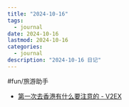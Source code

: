 ```yaml
---
title: "2024-10-16"
tags:
  - journal
date: 2024-10-16
lastmod: 2024-10-16
categories:
  - journal
description: "2024-10-16 日记"
---
```


#fun/旅游助手

- [第一次去香港有什么要注意的 - V2EX](https://www.v2ex.com/t/1079549)
